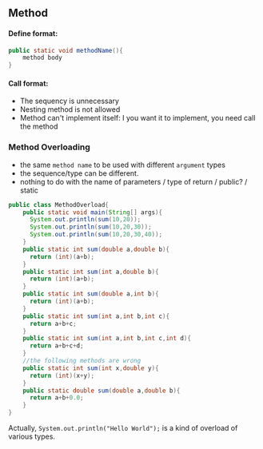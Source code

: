 ## Method

#### Define format:

```java
public static void methodName(){
    method body
}
```

#### Call format:

- The sequency is unnecessary
- Nesting method is not allowed
- Method can't implement itself: I you want it to implement, you need call the method

### Method Overloading

- the same `method name` to be used with different `argument` types
- the sequence/type can be different.
- nothing to do with the name of parameters / type of return / public? / static

```java
public class MethodOverload{
    public static void main(String[] args){
      System.out.println(sum(10,20));
      System.out.println(sum(10,20,30));
      System.out.println(sum(10,20,30,40));
    }
  	public static int sum(double a,double b){
      return (int)(a+b);
    }
   	public static int sum(int a,double b){
      return (int)(a+b);
    }
    public static int sum(double a,int b){
      return (int)(a+b);
    }
  	public static int sum(int a,int b,int c){
      return a+b+c;
    }
  	public static int sum(int a,int b,int c,int d){
      return a+b+c+d;
    }
  	//the following methods are wrong
  	public static int sum(int x,double y){
      return (int)(x+y);
    }
    public static double sum(double a,double b){
      return a+b+0.0;
    }
}
```

Actually, `System.out.println("Hello World");` is a kind of overload of various types.